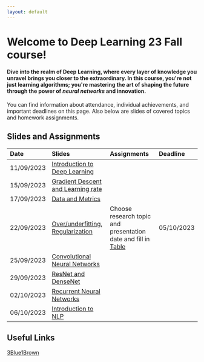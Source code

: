 ```yaml
---
layout: default
---
```


# Welcome to Deep Learning 23 Fall course!

#### **Dive into the realm of Deep Learning**, where every layer of knowledge you unravel brings you closer to the extraordinary. In this course, you're not just learning algorithms; you're **mastering the art of shaping the future** through the power of *neural networks* and innovation.

You can find information about attendance, individual achievements, and important deadlines on this page. Also below are slides of covered topics and homework assignments.

## Slides and Assignments

| Date         | Slides            | Assignments | Deadline |
|:-------------|:------------------|:------------|:------------|
|11/09/2023              | [Introduction to Deep Learning](https://docs.google.com/presentation/d/1eUC5Ox6Pc6iZkHAWUPFH_y36gUh7YusSLOkGWsNahcs/edit?usp=sharing)                   |             |
|15/09/2023              | [Gradient Descent and Learning rate](https://docs.google.com/presentation/d/1zk27mLlmfH7-Y9nDwCYTH0YgWCNeBuHDf9Rf9roF4Vo/edit?usp=sharing)                  |             |
|17/09/2023              | [Data and Metrics](https://docs.google.com/presentation/d/11LS9796uyKNV-q1puTNQz1vOnTgGArKmwSRm1jxCq_s/edit?usp=sharing)                  |             |
|22/09/2023              | [Over/underfitting, Regularization](https://docs.google.com/presentation/d/1ChkgLKawed_v5yOyyJJkBCRe3tWdzmTB7w1_wQqqtls/edit?usp=sharing)                  |Choose research topic and presentation date and fill in [Table](https://docs.google.com/spreadsheets/d/1-qjqeRSOeg4kUr3ZX7Zh_oy4yY5vvhzJYrNGVefGzOE/edit?usp=sharing)             | 05/10/2023|
|25/09/2023|[Convolutional Neural Networks](https://docs.google.com/presentation/d/1erjt3Jopaj-E-BTpDUCJrGNmCkOLAxds_iPhqprITck/edit?usp=sharing) ||
|29/09/2023|[ResNet and DenseNet](https://docs.google.com/presentation/d/1RpMpUHhCP08ift7g01E3c2wOeZSbQtPvmzM030Pc_WI/edit?usp=sharing)||
|02/10/2023|[Recurrent Neural Networks](https://docs.google.com/presentation/d/1-TP81w5xy8SkKrmY_ceupp4mBd5zYLAnJJQpzefYRRc/edit?usp=sharing)||
|06/10/2023|[Introduction to NLP](https://docs.google.com/presentation/d/1lwDIev8BkcdFOvyX4ox8X_Z21fcCQt1Ezs-j2HpWqVI/edit?usp=sharing)||


## Useful Links
[3Blue1Brown](https://www.3blue1brown.com/)
